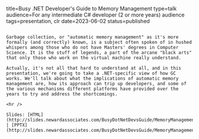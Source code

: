 title=Busy .NET Developer's Guide to Memory Management
type=talk
audience=For any intermediate C# developer (2 or more years) audience
tags=presentation, clr
date=2023-06-02
status=published
~~~~~~

Garbage collection, or "automatic memory management" as it's more formally (and correctly) known, is a subject often spoken of in hushed whispers among those who do not have Masters' degrees in Computer Science. It is the stuff of legends, a part of the arcane "black arts" that only those who work on the virtual machine really understand.

Actually, it's not all that hard to understand at all, and in this presentation, we're going to take a .NET-specific view of how GC works. We'll talk about what the implications of automatic memory management are, how its approach can trip up developers, and some of the various mechanisms different platforms have provided over the years to try and address the shortcomings.
    
<hr />

Slides: [HTML](http://slides.newardassociates.com/BusyDotNetDevsGuide/MemoryManagement.html) | [PPTX](http://slides.newardassociates.com/BusyDotNetDevsGuide/MemoryManagement.pptx)
